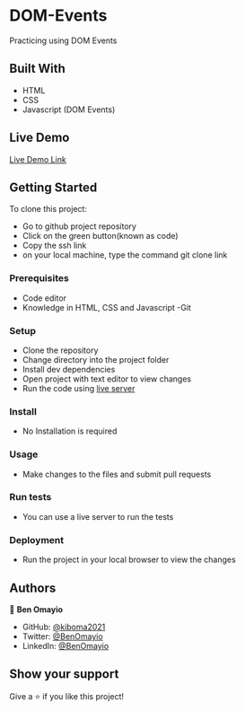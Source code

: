 # DOM-Events
Practicing using DOM Events

## Built With

- HTML
- CSS
- Javascript (DOM Events)

## Live Demo

[Live Demo Link]( https://kiboma2021.github.io/DOM-Events/)


## Getting Started

To clone this project:
- Go to github project repository
- Click on the green button(known as code)
- Copy the ssh link
- on your local machine, type the command git clone link


### Prerequisites
- Code editor
- Knowledge in HTML, CSS and Javascript
-Git

### Setup
- Clone the repository
- Change directory into the project folder
- Install dev dependencies
- Open project with text editor to view changes
- Run the code using [live server](https://www.google.com/search?client=safari&rls=en&q=live+server&ie=UTF-8&oe=UTF-8)

### Install
- No Installation is required

### Usage
- Make changes to the files and submit pull requests

### Run tests
- You can use a live server to run the tests

### Deployment
- Run the project in your local browser to view the changes


## Authors

👤 **Ben Omayio**

- GitHub: [@kiboma2021](https://github.com/kiboma2021)
- Twitter: [@BenOmayio](https://twitter.com/omayiobenj)
- LinkedIn: [@BenOmayio](https://www.linkedin.com/in/ben-omayio-74622469/)


## Show your support

Give a ⭐️ if you like this project!





